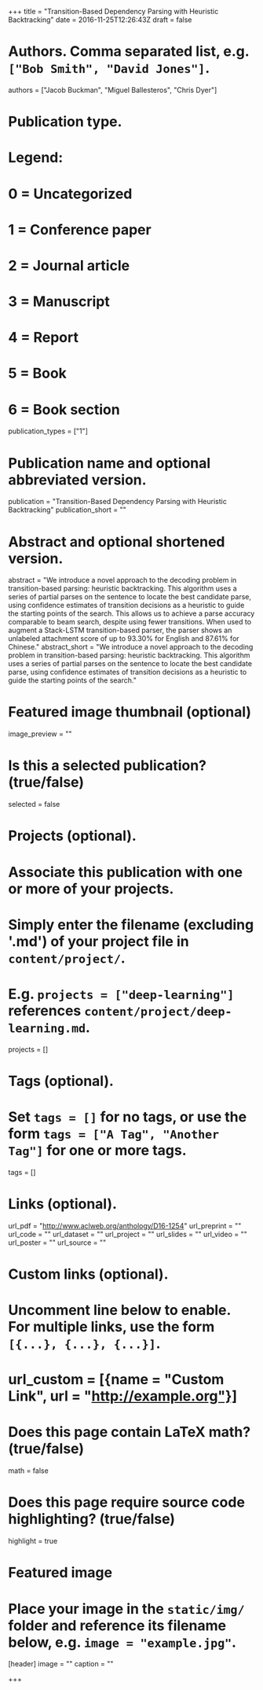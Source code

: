 +++
title = "Transition-Based Dependency Parsing with Heuristic Backtracking"
date = 2016-11-25T12:26:43Z
draft = false

# Authors. Comma separated list, e.g. `["Bob Smith", "David Jones"]`.
authors = ["Jacob Buckman", "Miguel Ballesteros", "Chris Dyer"]

# Publication type.
# Legend:
# 0 = Uncategorized
# 1 = Conference paper
# 2 = Journal article
# 3 = Manuscript
# 4 = Report
# 5 = Book
# 6 = Book section
publication_types = ["1"]

# Publication name and optional abbreviated version.
publication = "Transition-Based Dependency Parsing with Heuristic Backtracking"
publication_short = ""

# Abstract and optional shortened version.
abstract = "We introduce a novel approach to the decoding
            problem in transition-based parsing: heuristic
            backtracking. This algorithm uses a series
            of partial parses on the sentence to locate
            the best candidate parse, using confidence estimates
            of transition decisions as a heuristic to
            guide the starting points of the search. This
            allows us to achieve a parse accuracy comparable
            to beam search, despite using fewer transitions.
            When used to augment a Stack-LSTM
            transition-based parser, the parser shows an
            unlabeled attachment score of up to 93.30%
            for English and 87.61% for Chinese."
abstract_short = "We introduce a novel approach to the decoding
                  problem in transition-based parsing: heuristic
                  backtracking. This algorithm uses a series
                  of partial parses on the sentence to locate
                  the best candidate parse, using confidence estimates
                  of transition decisions as a heuristic to
                  guide the starting points of the search."

# Featured image thumbnail (optional)
image_preview = ""

# Is this a selected publication? (true/false)
selected = false

# Projects (optional).
#   Associate this publication with one or more of your projects.
#   Simply enter the filename (excluding '.md') of your project file in `content/project/`.
#   E.g. `projects = ["deep-learning"]` references `content/project/deep-learning.md`.
projects = []

# Tags (optional).
#   Set `tags = []` for no tags, or use the form `tags = ["A Tag", "Another Tag"]` for one or more tags.
tags = []

# Links (optional).
url_pdf = "http://www.aclweb.org/anthology/D16-1254"
url_preprint = ""
url_code = ""
url_dataset = ""
url_project = ""
url_slides = ""
url_video = ""
url_poster = ""
url_source = ""

# Custom links (optional).
#   Uncomment line below to enable. For multiple links, use the form `[{...}, {...}, {...}]`.
# url_custom = [{name = "Custom Link", url = "http://example.org"}]

# Does this page contain LaTeX math? (true/false)
math = false

# Does this page require source code highlighting? (true/false)
highlight = true

# Featured image
# Place your image in the `static/img/` folder and reference its filename below, e.g. `image = "example.jpg"`.
[header]
image = ""
caption = ""

+++
